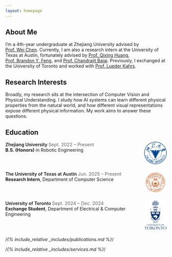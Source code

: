 ```yaml
---
layout: homepage
---
```


## About Me

I’m a 4th-year undergraduate at Zhejiang University advised by [Prof. Wei Chen](http://www.cad.zju.edu.cn/home/chenwei/). Currently, I am also a research intern at the University of Texas at Austin, fortunately advised by [Prof. Qixing Huang](https://www.cs.utexas.edu/~huangqx/), [Prof. Brandon Y. Feng](https://brandonyfeng.github.io/), and [Prof. Chandrajit Bajaj](https://www.cs.utexas.edu/~bajaj/cvc/index.shtml). Previously, I exchanged at the University of Toronto and worked with [Prof. Lueder Kahrs](https://www.utm.utoronto.ca/math-cs-stats/people/lueder-kahrs). 


## Research Interests

Broadly, my research sits at the intersection of Computer Vision and Physical Understanding. I study how AI systems can learn different physical properties from the natural world, and how different visual representations expose different physical information. My work aims to answer these questions.


## Education
<!-- ZJU -->
<div class="edu-item">
  <div class="edu-info">
    <span class="edu-school">Zhejiang University </span> <span class="edu-date">Sept. 2022 – Present</span><br>
    <strong>B.S. (Honors)</strong> in Robotic Engineering
  </div>
  <div class="edu-logo">
    <img src="/assets/img/ZJU_logo.png" alt="ZJU logo">
  </div>
</div>

<!-- UT Austin -->
<div class="edu-item">
  <div class="edu-info">
    <span class="edu-school">The University of Texas at Austin </span> <span class="edu-date">Jun. 2025 – Present</span> <br>
    <strong>Research Intern</strong>, Department of Computer Science
  </div>
  <div class="edu-logo">
    <img src="/assets/img/UT_logo.png" alt="UT logo">
  </div>
</div>

<!-- UofT -->
<div class="edu-item">
  <div class="edu-info">
    <span class="edu-school">University of Toronto </span> <span class="edu-date">Sept. 2024 – Dec. 2024</span><br>
    <strong>Exchange Student</strong>, Department of Electrical & Computer Engineering
  </div>
  <div class="edu-logo">
    <img src="/assets/img/UofT_logo2.png" alt="UofT logo">
  </div>
</div>

<style>
/* 轻量级排版，不会影响全站样式 */
.edu-item{
  display:flex; 
  align-items:flex-start; 
  margin-bottom:1.2rem;
}
.edu-info{ flex:1; }
.edu-logo{ width:70px; text-align:right; }
.edu-logo img{ max-width:100%; height:auto; }
.edu-date{ color:#666; font-size:0.9rem; }
.edu-school{ font-weight:600; }
</style>


/*{% include_relative _includes/publications.md %}*/

/*{% include_relative _includes/services.md %}*/
